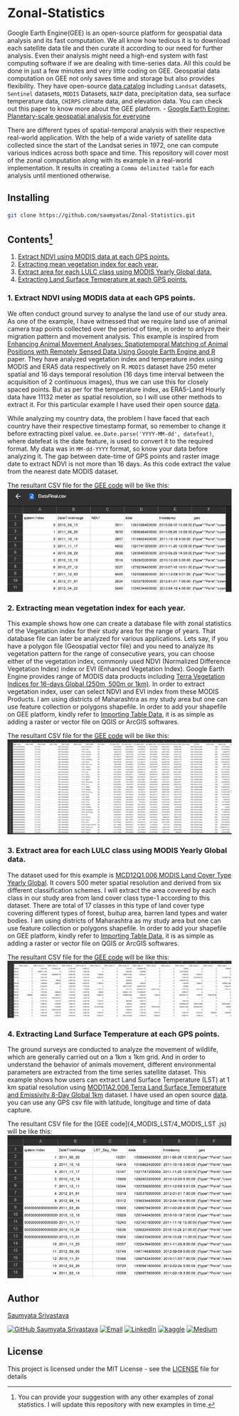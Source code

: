 # Zonal-Statistics
Google Earth Engine(GEE) is an open-source platform for geospatial data analysis and its fast computation. We all know how tedious it is to download each satellite data tile and then curate it according to our need for further analysis. Even their analysis might need a high-end system with fast computing software if we are dealing with time-series data. All this could be done in just a few minutes and very little coding on GEE. Geospatial data computation on GEE not only saves time and storage but also provides flexibility. They have open-source [data catalog](https://developers.google.com/earth-engine/datasets/) including `Landsat` datasets, `Sentinel` datasets, `MODIS` Datasets, `NAIP` data, precipitation data, sea surface temperature data, `CHIRPS` climate data, and elevation data. You can check out this paper to know more about the GEE platform. - [Google Earth Engine: Planetary-scale geospatial analysis for everyone](https://www.sciencedirect.com/science/article/pii/S0034425717302900)

There are different types of spatial-temporal analysis with their respective real-world application. With the help of a wide variety of satellite data collected since the start of the Landsat series in 1972, one can compute various indices across both space and time. This repository will cover most of the zonal computation along with its example in a real-world implementation. It results in creating a `Comma delimited table` for each analysis until mentioned otherwise.

## Installing
```bash
git clone https://github.com/saumyatas/Zonal-Statistics.git
```

## Contents[^note]
[^note]: You can provide your suggestion with any other examples of zonal statistics. I will update this repository with new examples in time.
1. [Extract NDVI using MODIS data at each GPS points.](#1-extract-ndvi-using-modis-data-at-each-gps-points)  
2. [Extracting mean vegetation index for each year.](#2-extracting-mean-vegetation-index-for-each-year)
3. [Extract area for each LULC class using MODIS Yearly Global data.](#3-extract-area-for-each-lulc-class-using-modis-yearly-global-data)
4. [Extracting Land Surface Temperature at each GPS points.](#4-extracting-land-surface-temperature-at-each-gps-points)

### 1. Extract NDVI using MODIS data at each GPS points.
We often conduct ground survey to analyse the land use of our study area. As one of the example, I have witnessed that we require land use of animal camera trap points collected over the period of time, in order to anlyze their migration pattern and movement analysis. This example is inspired from [Enhancing Animal Movement Analyses: Spatiotemporal Matching of Animal Positions with Remotely Sensed Data Using Google Earth Engine and R](https://www.mdpi.com/2072-4292/13/20/4154) paper. They have analyzed vegetation index and temperature index using MODIS and ERA5 data respectively on R. `MODIS` dataset have 250 meter spatial and 16 days temporal resolution (16 days time interval between the acquisition of 2 continuous images), thus we can use this for closely spaced points. But as per for the temperature index, as ERA5-Land Hourly data have 11132 meter as spatial resolution, so I will use other methods to extract it. For this particular example I have used their open source [data](https://github.com/Smithsonian/SpatiotemporalMatchingOfAnimalPositionsWithRemotelySensedDataUsingGoogleEarthEngineAndR/blob/main/Data/Data.csv). 

While analyzing my country data, the problem I have faced that each country have their respective timestamp format, so remember to change it before extracting pixel value.
`ee.Date.parse('YYYY-MM-dd', datefeat)`, where datefeat is the date feature, is used to convert it to the required format. My data was in `MM-dd-YYYY` format, so know your data before analyzing it. The gap between date-time of GPS points and raster image date to extract NDVI is not more than 16 days. As this code extract the value from the nearest date MODIS dataset. 

The resultant CSV file for the [GEE code](1_MODIS_NDVI/MODIS_NDVI_GEE.js) will be like this:
![MODIS_NDVI_Result](1_MODIS_NDVI/Modis_ndvi_result.JPG)

### 2. Extracting mean vegetation index for each year.
This example shows how one can create a database file with zonal statistics of the Vegetation index for their study area for the range of years. That database file can later be analyzed for various applications. Lets say, if you have a polygon file (Geospatial vector file) and you need to analyze its vegetation pattern for the range of consecutive years, you can choose either of the vegetation index, commonly used NDVI (Normalized Difference Vegetation Index) index or EVI (Enhanced Vegetation Index). Google Earth Engine provides range of MODIS data products including [Terra Vegetation Indices for 16-days Global (250m, 500m or 1km)](https://developers.google.com/earth-engine/datasets/catalog/MODIS_006_MOD13Q1). In order to extract vegetation index, user can select NDVI and EVI index from these MODIS Products. I am using districts of Maharashtra as my study area but one can use feature collection or polygons shapefile. In order to add your shapefile on GEE platform, kindly refer to [Importing Table Data](https://developers.google.com/earth-engine/guides/table_upload?hl=en), it is as simple as adding a raster or vector file on QGIS or ArcGIS softwares.

The resultant CSV file for the [GEE code](2_Zonal_EVI/Zonal_EVI_GEE.js) will be like this:
![Zonal_EVI_Result](2_Zonal_EVI/Zonal_EVI_result.JPG)

### 3. Extract area for each LULC class using MODIS Yearly Global data.
The dataset  used for this example is [MCD12Q1.006 MODIS Land Cover Type Yearly Global](https://developers.google.com/earth-engine/datasets/catalog/MODIS_006_MCD12Q1?hl=en#bands). It covers 500 meter spatial resolution and derived from six different classification schemes. I will extract the area covered by each class in our study area from land cover class type-1 according to this dataset. There are total of 17 classes in this type of land cover type covering different types of forest, buitup area, barren land types and water bodies. I am using districts of Maharashtra as my study area but one can use feature collection or polygons shapefile. In order to add your shapefile on GEE platform, kindly refer to [Importing Table Data](https://developers.google.com/earth-engine/guides/table_upload?hl=en), it is as simple as adding a raster or vector file on QGIS or ArcGIS softwares.

The resultant CSV file for the [GEE code](3_LULC_zonal/3_LULC_zonal_proportional.js) will be like this:
![LULC_area_result](3_LULC_zonal/3_result.JPG)

### 4. Extracting Land Surface Temperature at each GPS points.
The ground surveys are conducted to analyze the movement of wildlife, which are generally carried out on a 1km x 1km grid. And in order to understand the behavior of animals movement, different environmental parameters are extracted from the time series satellite dataset. This example shows how users can extract Land Surface Temperature (LST) at 1 km spatial resolution using [MOD11A2.006 Terra Land Surface Temperature and Emissivity 8-Day Global 1km](https://developers.google.com/earth-engine/datasets/catalog/MODIS_006_MOD11A2) dataset. I have used an open source [data](https://github.com/Smithsonian/SpatiotemporalMatchingOfAnimalPositionsWithRemotelySensedDataUsingGoogleEarthEngineAndR/blob/main/Data/Data.csv). you can use any GPS csv file with latitude, longituge and time of data capture. 

The resultant CSV file for the [GEE code](4_MODIS_LST/4_MODIS_LST .js) will be like this:
![LULC_area_result](4_MODIS_LST/4_result.JPG)

## Author
[Saumyata Srivastava](https://www.linkedin.com/in/ss-97b05a103/)

[![GitHub Saumyata Srivastava](https://img.shields.io/github/followers/saumyatas?label=follow&style=for-the-badge&logo=github&logoColor=white&labelColor=333333)](https://github.com/saumyatas)
[![Email](https://img.shields.io/badge/Mail-004788?style=for-the-badge&logo=gmail&logoColor=white)](mailto:saumyata.srivastava@gmail.com)
[![LinkedIn](https://img.shields.io/badge/LinkedIn-0077B5?style=for-the-badge&logo=linkedin&logoColor=white)](https://www.linkedin.com/in/ss-97b05a103/)
[![kaggle](https://img.shields.io/badge/kaggle-31C3FF?style=for-the-badge&logo=kaggle&logoColor=white)](https://www.kaggle.com/saumyatas1202)
[![Medium](https://img.shields.io/badge/Medium-12100E?style=for-the-badge&logo=medium&logoColor=white)](https://medium.com/@srivastava.saumyata)

## License
This project is licensed under the MIT License - see the [LICENSE](LICENSE) file for details

